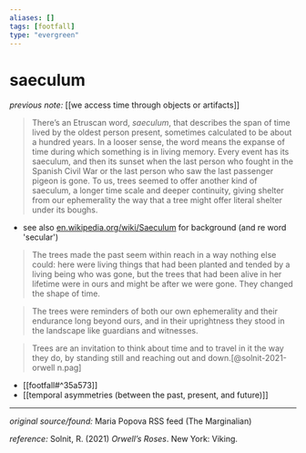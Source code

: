 ```yaml
---
aliases: []
tags: [footfall]
type: "evergreen"
---
```


# saeculum

_previous note:_ [[we access time through objects or artifacts]]

> There’s an Etruscan word, _saeculum_, that describes the span of time lived by the oldest person present, sometimes calculated to be about a hundred years. In a looser sense, the word means the expanse of time during which something is in living memory. Every event has its saeculum, and then its sunset when the last person who fought in the Spanish Civil War or the last person who saw the last passenger pigeon is gone. To us, trees seemed to offer another kind of saeculum, a longer time scale and deeper continuity, giving shelter from our ephemerality the way that a tree might offer literal shelter under its boughs.

- see also [en.wikipedia.org/wiki/Saeculum](https://en.wikipedia.org/wiki/Saeculum) for background (and re word 'secular')

> The trees made the past seem within reach in a way nothing else could: here were living things that had been planted and tended by a living being who was gone, but the trees that had been alive in her lifetime were in ours and might be after we were gone. They changed the shape of time.

> The trees were reminders of both our own ephemerality and their endurance long beyond ours, and in their uprightness they stood in the landscape like guardians and witnesses.

> Trees are an invitation to think about time and to travel in it the way they do, by standing still and reaching out and down.[@solnit-2021-orwell n.pag]

- [[footfall#^35a573]]
- [[temporal asymmetries (between the past, present, and future)]]

---

_original source/found:_ Maria Popova RSS feed (The Marginalian)

_reference:_ Solnit, R. (2021) _Orwell’s Roses_. New York: Viking.



